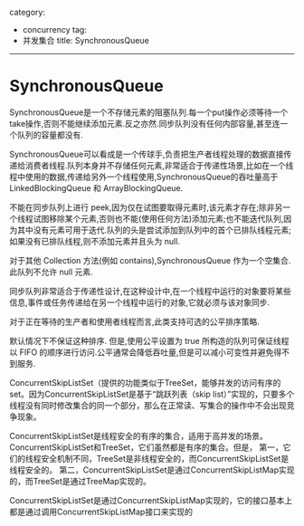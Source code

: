 category: 
- concurrency
tag:
- 并发集合
title: SynchronousQueue
---
# SynchronousQueue

SynchronousQueue是一个不存储元素的阻塞队列.每一个put操作必须等待一个take操作,否则不能继续添加元素.反之亦然.同步队列没有任何内部容量,甚至连一个队列的容量都没有.

SynchronousQueue可以看成是一个传球手,负责把生产者线程处理的数据直接传递给消费者线程.队列本身并不存储任何元素,非常适合于传递性场景,比如在一个线程中使用的数据,传递给另外一个线程使用,SynchronousQueue的吞吐量高于LinkedBlockingQueue 和 ArrayBlockingQueue.


不能在同步队列上进行 peek,因为仅在试图要取得元素时,该元素才存在;除非另一个线程试图移除某个元素,否则也不能(使用任何方法)添加元素;也不能迭代队列,因为其中没有元素可用于迭代.队列的头是尝试添加到队列中的首个已排队线程元素; 如果没有已排队线程,则不添加元素并且头为 null.

对于其他 Collection 方法(例如 contains),SynchronousQueue 作为一个空集合.此队列不允许 null 元素.

同步队列非常适合于传递性设计,在这种设计中,在一个线程中运行的对象要将某些信息,事件或任务传递给在另一个线程中运行的对象,它就必须与该对象同步.

对于正在等待的生产者和使用者线程而言,此类支持可选的公平排序策略.

默认情况下不保证这种排序. 但是,使用公平设置为 true 所构造的队列可保证线程以 FIFO 的顺序进行访问.公平通常会降低吞吐量,但是可以减小可变性并避免得不到服务.


ConcurrentSkipListSet（提供的功能类似于TreeSet，能够并发的访问有序的set。因为ConcurrentSkipListSet是基于“跳跃列表（skip list）”实现的，只要多个线程没有同时修改集合的同一个部分，那么在正常读、写集合的操作中不会出现竞争现象。

ConcurrentSkipListSet是线程安全的有序的集合，适用于高并发的场景。
ConcurrentSkipListSet和TreeSet，它们虽然都是有序的集合。但是，
第一，它们的线程安全机制不同，TreeSet是非线程安全的，而ConcurrentSkipListSet是线程安全的。
第二，ConcurrentSkipListSet是通过ConcurrentSkipListMap实现的，而TreeSet是通过TreeMap实现的。

ConcurrentSkipListSet是通过ConcurrentSkipListMap实现的，它的接口基本上都是通过调用ConcurrentSkipListMap接口来实现的


